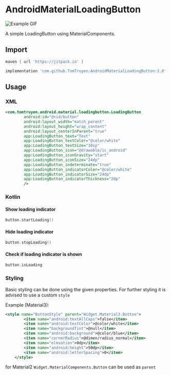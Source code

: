 # AndroidMaterialLoadingButton

![Example GIF]()


A simple LoadingButton using MaterialComponents.


## Import

```gradle
maven { url 'https://jitpack.io' }
```

```gradle
implementation 'com.github.TomTruyen:AndroidMaterialLoadingButton:1.0'
```


## Usage
### XML

```xml
<com.tomtruyen.android.material.loadingbutton.LoadingButton
        android:id="@+id/button"
        android:layout_width="match_parent"
        android:layout_height="wrap_content"
        android:layout_centerInParent="true"
        app:LoadingButton_text="Text"
        app:LoadingButton_textColor="@color/white"
        app:LoadingButton_textSize="10sp"
        app:LoadingButton_icon="@drawable/ic_android"
        app:LoadingButton_iconGravity="start"
        app:LoadingButton_iconSize="24dp"
        app:LoadingButton_indeterminate="true"
        app:LoadingButton_indicatorColor="@color/white"
        app:LoadingButton_indicatorSize="24dp"
        app:LoadingButton_indicatorThickness="2dp"
        />

```

### Kotlin

#### Show loading indicator

```kotlin
button.startLoading()
```

#### Hide loading indicator

```kotlin
button.stopLoading()
```

#### Check if loading indicator is shown

```kotlin
button.isLoading
```

### Styling
Basic styling can be done using the given properties. For further styling it is advised to use a custom `style`

Example (Material3):

```xml
<style name="ButtonStyle" parent="Widget.Material3.Button">
        <item name="android:textAllCaps">false</item>
        <item name="android:textColor">@color/white</item>
        <item name="backgroundTint">@null</item>
        <item name="android:background">@color/blue</item>
        <item name="cornerRadius">@dimen/radius_normal</item>
        <item name="elevation">0dp</item>
        <item name="android:height">50dp</item>
        <item name="android:letterSpacing">0</item>
    </style>
```

for Material2 `Widget.MaterialComponents.Button` can be used as `parent`

